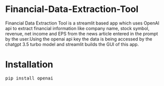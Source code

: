 # Financial-Data-Extraction-Tool
Financial Data Extraction Tool is a streamlit based app which uses OpenAI api to extract financial information like company name, stock symbol, revenue, net income and EPS from the news article entered in the prompt by the user.Using the openai api key the data is being accessed by the chatgpt 3.5 turbo model and streamlit builds the GUI of this app.

# Installation
<pre>pip install openai</pre>
